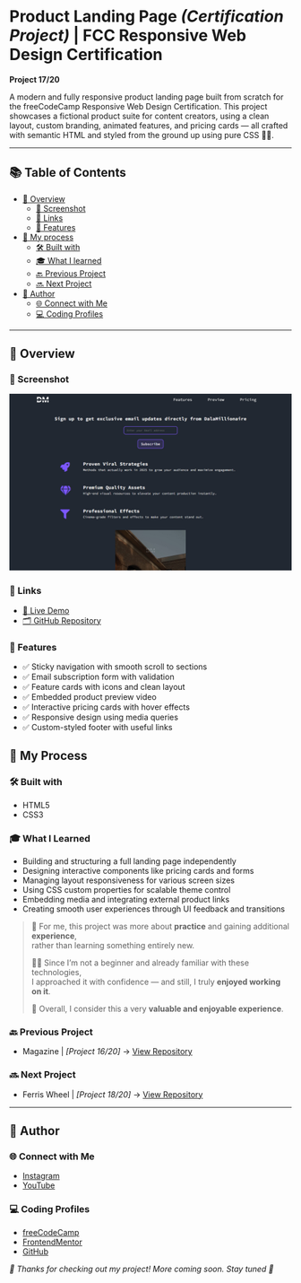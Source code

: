# Product Landing Page *(Certification Project)* | FCC Responsive Web Design Certification

**Project 17/20**

A modern and fully responsive product landing page built from scratch for the freeCodeCamp Responsive Web Design Certification. This project showcases a fictional product suite for content creators, using a clean layout, custom branding, animated features, and pricing cards — all crafted with semantic HTML and styled from the ground up using pure CSS 🎯✨.

---

## 📚 Table of Contents

- [🔎 Overview](#-overview)
  - [📸 Screenshot](#-screenshot)
  - [🔗 Links](#-links)
  - [📌 Features](#-features)
- [🧠 My process](#-my-process)
  - [🛠️ Built with](#️-built-with)
  - [🎓 What I learned](#-what-i-learned)
  - [🔙 Previous Project](#-previous-project)
  - [🔜 Next Project](#-next-project)
- [👤 Author](#-author)
  - [🌐 Connect with Me](#-connect-with-me)
  - [💻 Coding Profiles](#-coding-profiles)

---

## 🔎 Overview

### 📸 Screenshot

![screenshot of the project's webpage](./assets/screenshot.jpg)

### 🔗 Links

 - [🔴 Live Demo](https://dalascript.github.io/product-landing-page/)
 - [🗂️ GitHub Repository](https://github.com/DalaScript/product-landing-page)

### 📌 Features

 - ✅ Sticky navigation with smooth scroll to sections
 - ✅ Email subscription form with validation
 - ✅ Feature cards with icons and clean layout
 - ✅ Embedded product preview video
 - ✅ Interactive pricing cards with hover effects
 - ✅ Responsive design using media queries
 - ✅ Custom-styled footer with useful links

## 🧠 My Process

### 🛠️ Built with

 - HTML5
 - CSS3

### 🎓 What I Learned

 - Building and structuring a full landing page independently
 - Designing interactive components like pricing cards and forms
 - Managing layout responsiveness for various screen sizes
 - Using CSS custom properties for scalable theme control
 - Embedding media and integrating external product links
 - Creating smooth user experiences through UI feedback and transitions

  > 🚀 For me, this project was more about **practice** and gaining additional **experience**,  
  > rather than learning something entirely new.  
  >  
  > 👨‍💻 Since I’m not a beginner and already familiar with these technologies,  
  > I approached it with confidence — and still, I truly **enjoyed working on it**.  
  >  
  > 🎯 Overall, I consider this a very **valuable and enjoyable experience**.

### 🔙 Previous Project

 - Magazine | *[Project 16/20]* → [View Repository](https://github.com/DalaScript/magazine)

### 🔜 Next Project

 - Ferris Wheel | *[Project 18/20]* → [View Repository](https://github.com/DalaScript/ferris-wheel)

---

## 👤 Author

### 🌐 Connect with Me

 - [Instagram](https://www.instagram.com/DalaScript)
 - [YouTube](https://www.youtube.com/@DalaScript)

### 💻 Coding Profiles

 - [freeCodeCamp](https://www.freecodecamp.org/DalaScript)
 - [FrontendMentor](https://www.frontendmentor.io/profile/DalaScript)
 - [GitHub](https://github.com/DalaScript)

*🙌 Thanks for checking out my project! More coming soon. Stay tuned 🚀*